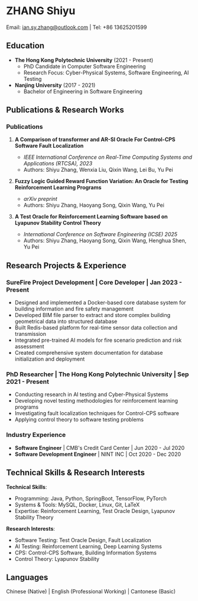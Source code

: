 # ZHANG Shiyu
Email: ian.sy.zhang@outlook.com | Tel: +86 13625201599

## Education
- **The Hong Kong Polytechnic University** (2021 - Present)
  - PhD Candidate in Computer Software Engineering
  - Research Focus: Cyber-Physical Systems, Software Engineering, AI Testing
- **Nanjing University** (2017 - 2021)
  - Bachelor of Engineering in Software Engineering

## Publications & Research Works
### Publications
1. **A Comparison of transformer and AR-SI Oracle For Control-CPS Software Fault Localization**
   - *IEEE International Conference on Real-Time Computing Systems and Applications (RTCSA), 2023*
   - Authors: Shiyu Zhang, Wenxia Liu, Qixin Wang, Lei Bu, Yu Pei

2. **Fuzzy Logic Guided Reward Function Variation: An Oracle for Testing Reinforcement Learning Programs**
   - *arXiv preprint*
   - Authors: Shiyu Zhang, Haoyang Song, Qixin Wang, Yu Pei

3. **A Test Oracle for Reinforcement Learning Software based on Lyapunov Stability Control Theory**
   - *International Conference on Software Engineering (ICSE) 2025*
   - Authors: Shiyu Zhang, Haoyang Song, Qixin Wang, Henghua Shen, Yu Pei
 
## Research Projects & Experience
### SureFire Project Development | Core Developer | Jan 2023 - Present
- Designed and implemented a Docker-based core database system for building information and fire safety management
- Developed BIM file parser to extract and store complex building geometrical data into structured database
- Built Redis-based platform for real-time sensor data collection and transmission
- Integrated pre-trained AI models for fire scenario prediction and risk assessment
- Created comprehensive system documentation for database initialization and deployment

### PhD Researcher | The Hong Kong Polytechnic University | Sep 2021 - Present
- Conducting research in AI testing and Cyber-Physical Systems
- Developing novel testing methodologies for reinforcement learning programs
- Investigating fault localization techniques for Control-CPS software
- Applying control theory to software testing problems

### Industry Experience
- **Software Engineer** | CMB's Credit Card Center | Jun 2020 - Jul 2020
- **Software Development Engineer** | NINT INC | Oct 2020 - Dec 2020

## Technical Skills & Research Interests
**Technical Skills**:
- Programming: Java, Python, SpringBoot, TensorFlow, PyTorch
- Systems & Tools: MySQL, Docker, Linux, Git, LaTeX
- Expertise: Reinforcement Learning, Test Oracle Design, Lyapunov Stability Theory

**Research Interests**:
- Software Testing: Test Oracle Design, Fault Localization
- AI Testing: Reinforcement Learning, Deep Learning Systems
- CPS: Control-CPS Software, Building Information Systems
- Control Theory: Lyapunov Stability

## Languages
Chinese (Native) | English (Professional Working) | Cantonese (Basic)
